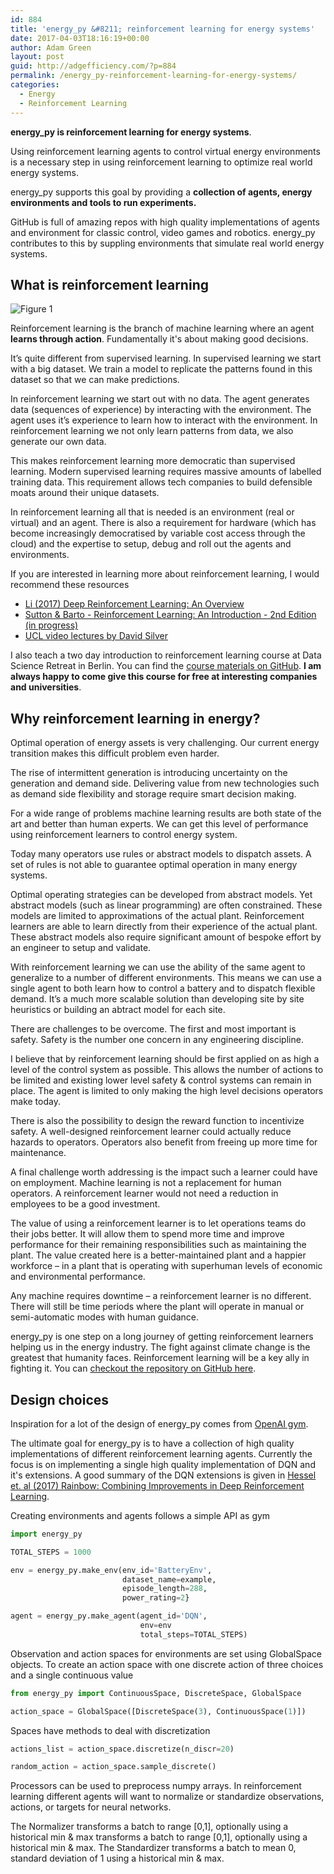 ```yaml
---
id: 884
title: 'energy_py &#8211; reinforcement learning for energy systems'
date: 2017-04-03T18:16:19+00:00
author: Adam Green
layout: post
guid: http://adgefficiency.com/?p=884
permalink: /energy_py-reinforcement-learning-for-energy-systems/
categories:
  - Energy
  - Reinforcement Learning
---
```

**energy_py is reinforcement learning for energy systems**.

Using reinforcement learning agents to control virtual energy environments is a necessary step in using reinforcement learning to optimize real world energy systems.

energy_py supports this goal by providing a **collection of agents, energy environments and tools to run experiments.**

GitHub is full of amazing repos with high quality implementations of agents and environment for classic control, video games and robotics.  energy_py contributes to this by suppling environments that simulate real world energy systems.

## What is reinforcement learning

![Figure 1]({{"/assets/energy_py/sl_usl_rl.png"}})

Reinforcement learning is the branch of machine learning where an agent **learns through action**.  Fundamentally it's about making good decisions.  

It’s quite different from supervised learning. In supervised learning we start with a big dataset. We train a model to replicate the patterns found in this dataset so that we can make predictions.

In reinforcement learning we start out with no data. The agent generates data (sequences of experience) by interacting with the environment. The agent uses it’s experience to learn how to interact with the environment. In reinforcement learning we not only learn patterns from data, we also generate our own data.

This makes reinforcement learning more democratic than supervised learning. Modern supervised learning requires massive amounts of labelled training data.  This requirement allows tech companies to build defensible moats around their unique datasets.

In reinforcement learning all that is needed is an environment (real or virtual) and an agent.  There is also a requirement for hardware (which has become increasingly democratised by variable cost access through the cloud) and the expertise to setup, debug and roll out the agents and environments.

If you are interested in learning more about reinforcement learning, I would recommend these resources
- [Li (2017) Deep Reinforcement Learning: An Overview](https://arxiv.org/pdf/1701.07274.pdf)
- [Sutton & Barto - Reinforcement Learning: An Introduction - 2nd Edition (in progress)](http://people.inf.elte.hu/lorincz/Files/RL_2006/SuttonBook.pdf)
- [UCL video lectures by David Silver](http://www0.cs.ucl.ac.uk/staff/d.silver/web/Teaching.html)

I also teach a two day introduction to reinforcement learning course at Data Science Retreat in Berlin.  You can find the [course materials on GitHub](https://github.com/ADGEfficiency/dsr_rl).  **I am always happy to come give this course for free at interesting companies and universities**.

## Why reinforcement learning in energy?

Optimal operation of energy assets is very challenging. Our current energy transition makes this difficult problem even harder.

The rise of intermittent generation is introducing uncertainty on the generation and demand side.  Delivering value from new technologies such as demand side flexibility and storage require smart decision making.

For a wide range of problems machine learning results are both state of the art and better than human experts. We can get this level of performance using reinforcement learners to control energy system.

Today many operators use rules or abstract models to dispatch assets. A set of rules is not able to guarantee optimal operation in many energy systems.

Optimal operating strategies can be developed from abstract models. Yet abstract models (such as linear programming) are often constrained. These models are limited to approximations of the actual plant.  Reinforcement learners are able to learn directly from their experience of the actual plant. These abstract models also require significant amount of bespoke effort by an engineer to setup and validate.

With reinforcement learning we can use the ability of the same agent to generalize to a number of different environments. This means we can use a single agent to both learn how to control a battery and to dispatch flexible demand. It’s a much more scalable solution than developing site by site heuristics or building an abtract model for each site.

There are challenges to be overcome. The first and most important is safety. Safety is the number one concern in any engineering discipline.

I believe that by reinforcement learning should be first applied on as high a level of the control system as possible. This allows the number of actions to be limited and existing lower level safety & control systems can remain in place. The agent is limited to only making the high level decisions operators make today.

There is also the possibility to design the reward function to incentivize safety. A well-designed reinforcement learner could actually reduce hazards to operators. Operators also benefit from freeing up more time for maintenance.

A final challenge worth addressing is the impact such a learner could have on employment. Machine learning is not a replacement for human operators. A reinforcement learner would not need a reduction in employees to be a good investment.

The value of using a reinforcement learner is to let operations teams do their jobs better. It will allow them to spend more time and improve performance for their remaining responsibilities such as maintaining the plant.  The value created here is a better-maintained plant and a happier workforce – in a plant that is operating with superhuman levels of economic and environmental performance.

Any machine requires downtime – a reinforcement learner is no different. There will still be time periods where the plant will operate in manual or semi-automatic modes with human guidance.

energy_py is one step on a long journey of getting reinforcement learners helping us in the energy industry. The fight against climate change is the greatest that humanity faces. Reinforcement learning will be a key ally in fighting it. You can [checkout the repository on GitHub here](https://github.com/ADGEfficiency/energy_py).

## Design choices

Inspiration for a lot of the design of energy_py comes from [OpenAI gym](https://github.com/openai/gym).

The ultimate goal for energy_py is to have a collection of high quality implementations of different reinforcement
learning agents.  Currently the focus is on implementing a single high quality implementation of DQN and it's
extensions.  A good summary of the DQN extensions is given in [Hessel et. al (2017) Rainbow: Combining Improvements in Deep Reinforcement Learning](https://arxiv.org/pdf/1710.02298.pdf).

Creating environments and agents follows a simple API as gym

```python
import energy_py

TOTAL_STEPS = 1000

env = energy_py.make_env(env_id='BatteryEnv',
                         dataset_name=example,
                         episode_length=288,
                         power_rating=2}

agent = energy_py.make_agent(agent_id='DQN',
                             env=env
                             total_steps=TOTAL_STEPS)
```

Observation and action spaces for environments are set using GlobalSpace objects.  To create an action space with one discrete action of three choices and a single continuous value
```python
from energy_py import ContinuousSpace, DiscreteSpace, GlobalSpace

action_space = GlobalSpace([DiscreteSpace(3), ContinuousSpace(1)])
```

Spaces have methods to deal with discretization

```python
actions_list = action_space.discretize(n_discr=20)

random_action = action_space.sample_discrete()
```

Processors can be used to preprocess numpy arrays.  In reinforcement learning different agents will want to normalize or
standardize observations, actions, or targets for neural networks.

The Normalizer transforms a batch to range [0,1], optionally using a historical min & max transforms a batch to range
[0,1], optionally using a historical min & max.  The Standardizer transforms a batch to mean 0, standard deviation of 1
using a historical min & max.

